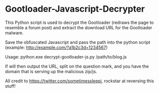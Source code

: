 # Gootloader-Javascript-Decrypter

This Python script is used to decrypt the Gootloader (redraws the page to resemble a forum post) and extract the download URL for the Gootloader malware. 

Save the obfuscated Javascript and pass the path into the python script (example: http://example.com/?a1b2c3d=1234567)

Usage: python.exe decrypt-gootloader-js.py /path/to/blog.js

If will then output the URL, split on the question mark, and you have the domain that is serving up the malicious zip/js.

All credit to https://twitter.com/sometimessleepi, rockstar at reversing this stuff!
